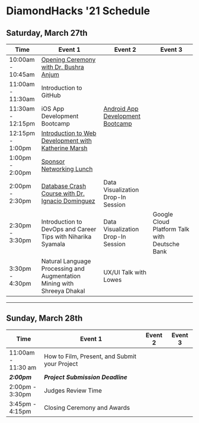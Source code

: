 # DiamondHacks '21 Schedule
## Saturday, March 27th
|      **Time**      | **Event 1** | **Event 2** |**Event 3**|
|----------|-------------|-------------|-----------|
|10:00am -</br> 10:45am|[Opening Ceremony with Dr. Bushra Anjum](https://github.com/annaowens/DiamondHacks21/blob/master/Session%20Information/Keynote%20Speaker%20Abstract.md)|||
|11:00am -</br> 11:30am|Introduction to GitHub|||
|11:30am -</br> 12:15pm|iOS App Development Bootcamp|[Android App Development Bootcamp](https://github.com/annaowens/DiamondHacks21/blob/master/Session%20Information/Android%20Workshop.md)||
|12:15pm -</br> 1:00pm|[Introduction to Web Development with Katherine Marsh](https://docs.google.com/document/d/1WCILOJ9sCyzLPLjC1b-nuoHCsHnVthoUyso2MXZgwE4/edit)|||
|1:00pm -</br> 2:00pm|[Sponsor Networking Lunch](https://github.com/annaowens/DiamondHacks21/blob/master/Session%20Information/Sponsor%20Lunch.md)|||
|2:00pm -</br> 2:30pm|[Database Crash Course with Dr. Ignacio Dominguez](https://github.com/annaowens/DiamondHacks21/blob/master/Session%20Information/Database%20Crash%20Course.md)|Data Visualization Drop-In Session||
|2:30pm -</br> 3:30pm|Introduction to DevOps and Career Tips with Niharika Syamala|Data Visualization Drop-In Session|Google Cloud Platform Talk with Deutsche Bank|
|3:30pm -</br> 4:30pm|Natural Language Processing and Augmentation Mining with Shreeya Dhakal|UX/UI Talk with Lowes||
---
## Sunday, March 28th
| **Time** | **Event 1** | **Event 2** |**Event 3**|
|----------|-------------|-------------|-----------|
|11:00am -</br> 11:30 am|How to Film, Present, and Submit your Project|||
|***2:00pm***|***Project Submission Deadline***|
|2:00pm -</br> 3:30pm|Judges Review Time|||
|3:45pm -</br> 4:15pm|Closing Ceremony and Awards|||
